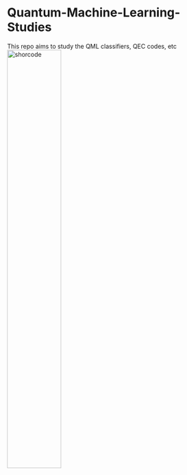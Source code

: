# Quantum-Machine-Learning-Studies
This repo aims to study the QML classifiers, QEC codes, etc
<br>
<img src="shorcode.png" alt="shorcode" width = 50% height = 50%>